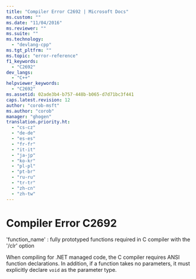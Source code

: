 ```yaml
---
title: "Compiler Error C2692 | Microsoft Docs"
ms.custom: ""
ms.date: "11/04/2016"
ms.reviewer: ""
ms.suite: ""
ms.technology: 
  - "devlang-cpp"
ms.tgt_pltfrm: ""
ms.topic: "error-reference"
f1_keywords: 
  - "C2692"
dev_langs: 
  - "C++"
helpviewer_keywords: 
  - "C2692"
ms.assetid: 02ade3b4-b757-448b-b065-d7d71bc3f441
caps.latest.revision: 12
author: "corob-msft"
ms.author: "corob"
manager: "ghogen"
translation.priority.ht: 
  - "cs-cz"
  - "de-de"
  - "es-es"
  - "fr-fr"
  - "it-it"
  - "ja-jp"
  - "ko-kr"
  - "pl-pl"
  - "pt-br"
  - "ru-ru"
  - "tr-tr"
  - "zh-cn"
  - "zh-tw"
---
```

# Compiler Error C2692
'function_name' : fully prototyped functions required in C compiler with the '/clr' option  
  
 When compiling for .NET managed code, the C compiler requires ANSI function declarations. In addition, if a function takes no parameters, it must explicitly declare `void` as the parameter type.